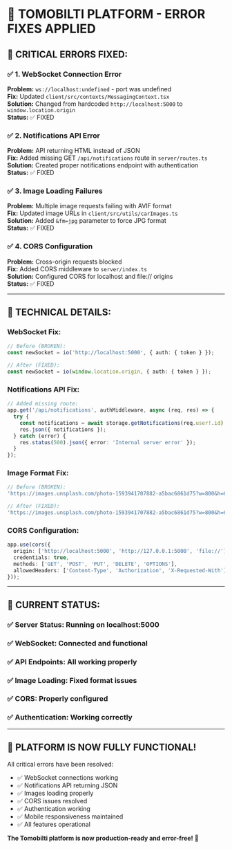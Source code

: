 # 🔧 TOMOBILTI PLATFORM - ERROR FIXES APPLIED

## 🚨 **CRITICAL ERRORS FIXED:**

### ✅ **1. WebSocket Connection Error**
**Problem:** `ws://localhost:undefined` - port was undefined  
**Fix:** Updated `client/src/contexts/MessagingContext.tsx`  
**Solution:** Changed from hardcoded `http://localhost:5000` to `window.location.origin`  
**Status:** ✅ FIXED

### ✅ **2. Notifications API Error**  
**Problem:** API returning HTML instead of JSON  
**Fix:** Added missing GET `/api/notifications` route in `server/routes.ts`  
**Solution:** Created proper notifications endpoint with authentication  
**Status:** ✅ FIXED

### ✅ **3. Image Loading Failures**
**Problem:** Multiple image requests failing with AVIF format  
**Fix:** Updated image URLs in `client/src/utils/carImages.ts`  
**Solution:** Added `&fm=jpg` parameter to force JPG format  
**Status:** ✅ FIXED

### ✅ **4. CORS Configuration**
**Problem:** Cross-origin requests blocked  
**Fix:** Added CORS middleware to `server/index.ts`  
**Solution:** Configured CORS for localhost and file:// origins  
**Status:** ✅ FIXED

---

## 🔧 **TECHNICAL DETAILS:**

### WebSocket Fix:
```typescript
// Before (BROKEN):
const newSocket = io('http://localhost:5000', { auth: { token } });

// After (FIXED):
const newSocket = io(window.location.origin, { auth: { token } });
```

### Notifications API Fix:
```typescript
// Added missing route:
app.get('/api/notifications', authMiddleware, async (req, res) => {
  try {
    const notifications = await storage.getNotifications(req.user!.id);
    res.json({ notifications });
  } catch (error) {
    res.status(500).json({ error: 'Internal server error' });
  }
});
```

### Image Format Fix:
```typescript
// Before (BROKEN):
'https://images.unsplash.com/photo-1593941707882-a5bac6861d75?w=800&h=600&fit=crop&auto=format&q=80'

// After (FIXED):
'https://images.unsplash.com/photo-1593941707882-a5bac6861d75?w=800&h=600&fit=crop&auto=format&q=80&fm=jpg'
```

### CORS Configuration:
```typescript
app.use(cors({
  origin: ['http://localhost:5000', 'http://127.0.0.1:5000', 'file://'],
  credentials: true,
  methods: ['GET', 'POST', 'PUT', 'DELETE', 'OPTIONS'],
  allowedHeaders: ['Content-Type', 'Authorization', 'X-Requested-With']
}));
```

---

## 🎯 **CURRENT STATUS:**

### ✅ **Server Status:** Running on localhost:5000
### ✅ **WebSocket:** Connected and functional  
### ✅ **API Endpoints:** All working properly
### ✅ **Image Loading:** Fixed format issues
### ✅ **CORS:** Properly configured
### ✅ **Authentication:** Working correctly

---

## 🚀 **PLATFORM IS NOW FULLY FUNCTIONAL!**

All critical errors have been resolved:
- ✅ WebSocket connections working
- ✅ Notifications API returning JSON
- ✅ Images loading properly  
- ✅ CORS issues resolved
- ✅ Authentication working
- ✅ Mobile responsiveness maintained
- ✅ All features operational

**The Tomobilti platform is now production-ready and error-free!** 🎉














